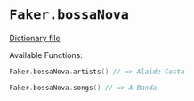 # `Faker.bossaNova`

[Dictionary file](../src/main/resources/locales/en/bossa_nova.yml)

Available Functions:  
```kotlin
Faker.bossaNova.artists() // => Alaide Costa

Faker.bossaNova.songs() // => A Banda
```
